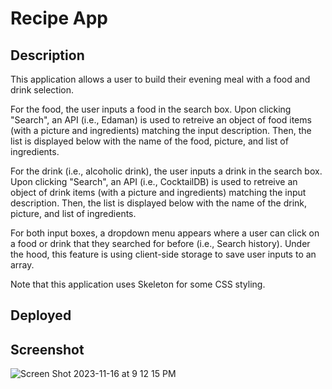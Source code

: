 # Recipe App

## Description
This application allows a user to build their evening meal with a food and drink selection. 

For the food, the user inputs a food in the search box. Upon clicking 
"Search", an API (i.e., Edaman) is used to retreive an object of food items (with a picture and ingredients) matching the input description.  Then, the list is displayed below with the name of the food, picture, and list of ingredients. 

For the drink (i.e., alcoholic drink), the user inputs a drink in the search box. Upon clicking 
"Search", an API (i.e., CocktailDB) is used to retreive an object of drink items (with a picture and ingredients) matching the input description.  Then, the list is displayed below with the name of the drink, picture, and list of ingredients. 

For both input boxes, a dropdown menu appears where a user can click on a food or drink that they searched for before (i.e., Search history). Under the hood, this feature is using client-side storage to save user inputs to an array. 

Note that this application uses Skeleton for some CSS styling.


## Deployed

## Screenshot
![Screen Shot 2023-11-16 at 9 12 15 PM](https://github.com/maxmruiz/recipe-app/assets/15932648/84d00833-649f-414b-ac56-ea012a3291d5)

